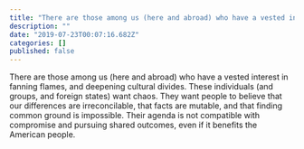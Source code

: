 ```yaml
---
title: "There are those among us (here and abroad) who have a vested interest in fanning flames, and…"
description: ""
date: "2019-07-23T00:07:16.682Z"
categories: []
published: false
---
```


There are those among us (here and abroad) who have a vested interest in fanning flames, and deepening cultural divides. These individuals (and groups, and foreign states) want chaos. They want people to believe that our differences are irreconcilable, that facts are mutable, and that finding common ground is impossible. Their agenda is not compatible with compromise and pursuing shared outcomes, even if it benefits the American people.
